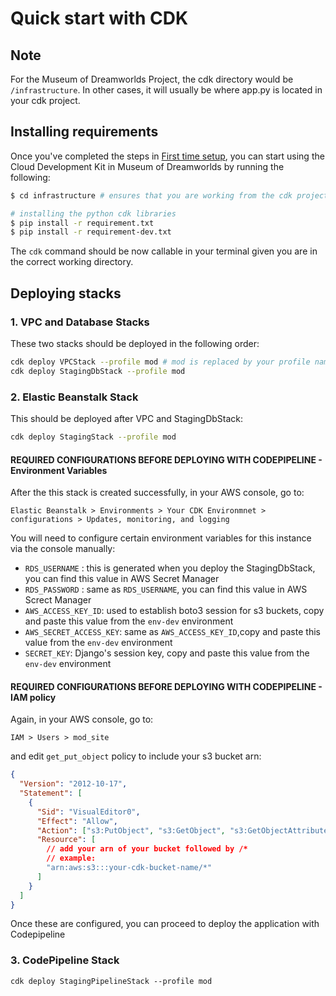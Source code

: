 # Quick start with CDK

## Note

For the Museum of Dreamworlds Project, the cdk directory would be `/infrastructure`. In other cases, it will usually be where app.py is located in your cdk project.

## Installing requirements

Once you've completed the steps in
[First time setup](./first-time-setup.md), you can start using the Cloud Development Kit in Museum of Dreamworlds by running the following:

```bash
$ cd infrastructure # ensures that you are working from the cdk project directory

# installing the python cdk libraries
$ pip install -r requirement.txt
$ pip install -r requirement-dev.txt
```

The `cdk` command should be now callable in your terminal given you are in the correct working directory.

## Deploying stacks

### 1. VPC and Database Stacks

These two stacks should be deployed in the following order:

```bash
cdk deploy VPCStack --profile mod # mod is replaced by your profile name you've set for the AWS account
cdk deploy StagingDbStack --profile mod
```

### 2. Elastic Beanstalk Stack

This should be deployed after VPC and StagingDbStack:

```bash
cdk deploy StagingStack --profile mod
```

#### REQUIRED CONFIGURATIONS BEFORE DEPLOYING WITH CODEPIPELINE - Environment Variables

After the this stack is created successfully, in your AWS console, go to:

```
Elastic Beanstalk > Environments > Your CDK Environmnet > configurations > Updates, monitoring, and logging
```

You will need to configure certain environment variables for this instance via the console manually:

- `RDS_USERNAME` : this is generated when you deploy the StagingDbStack, you can find this value in AWS Secret Manager
- `RDS_PASSWORD` : same as `RDS_USERNAME`, you can find this value in AWS Screct Manager
- `AWS_ACCESS_KEY_ID`: used to establish boto3 session for s3 buckets, copy and paste this value from the `env-dev` environment
- `AWS_SECRET_ACCESS_KEY`: same as `AWS_ACCESS_KEY_ID`,copy and paste this value from the `env-dev` environment
- `SECRET_KEY`: Django's session key, copy and paste this value from the `env-dev` environment

#### REQUIRED CONFIGURATIONS BEFORE DEPLOYING WITH CODEPIPELINE - IAM policy

Again, in your AWS console, go to:

```
IAM > Users > mod_site
```

and edit `get_put_object` policy to include your s3 bucket arn:

```json
{
  "Version": "2012-10-17",
  "Statement": [
    {
      "Sid": "VisualEditor0",
      "Effect": "Allow",
      "Action": ["s3:PutObject", "s3:GetObject", "s3:GetObjectAttributes", "s3:DeleteObject", "s3:ListBucket"],
      "Resource": [
        // add your arn of your bucket followed by /*
        // example:
        "arn:aws:s3:::your-cdk-bucket-name/*"
      ]
    }
  ]
}
```

Once these are configured, you can proceed to deploy the application with Codepipeline

### 3. CodePipeline Stack

```
cdk deploy StagingPipelineStack --profile mod
```

